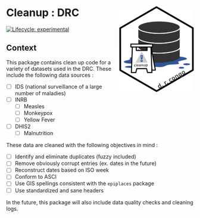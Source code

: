 Cleanup : DRC <img src='www/logo.svg' align='right' alt='' width='200' />
====================================================================================================

<!-- badges: start -->
[![Lifecycle:
experimental](https://img.shields.io/badge/lifecycle-experimental-orange.svg)](https://www.tidyverse.org/lifecycle/#experimental)
 <!--badges: end -->



Context
----------------------------------------------------------------------------------------------------
This package contains clean up code for a variety of datasets used in the DRC. These include the following data sources :
- [ ] IDS (national surveillance of a large number of maladies) 
- [ ] INRB
    - [ ] Measles
    - [ ] Monkeypox
    - [ ] Yellow Fever
- [ ] DHIS2
    - [ ] Malnutrition

These data are cleaned with the following objectives in mind :
- [ ] Identify and eliminate duplicates (fuzzy included)
- [ ] Remove obviously corrupt entries (ex. dates in the future)
- [ ] Reconstruct dates based on ISO week 
- [ ] Conform to ASCI
- [ ] Use GIS spellings consistent with the `epiplaces` package
- [ ] Use standardized and sane headers

In the future, this package will also include data quality checks and cleaning logs.


